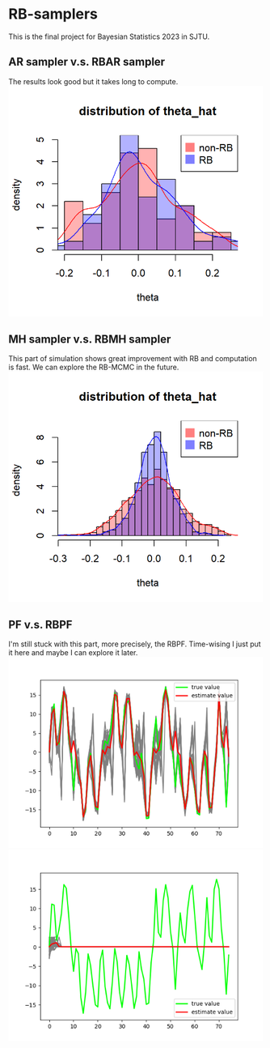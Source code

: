 # RB-samplers
This is the final project for Bayesian Statistics 2023 in SJTU.

## AR sampler v.s. RBAR sampler

The results look good but it takes long to compute.
![](./RBAR.png)

## MH sampler v.s. RBMH sampler

This part of simulation shows great improvement with RB and computation is fast. We can explore the RB-MCMC in the future.
![](./RBMH.png)

## PF v.s. RBPF

I'm still stuck with this part, more precisely, the RBPF. Time-wising I just put it here and maybe I can explore it later.
![](./PF.png)
![](./RBPF.png)
